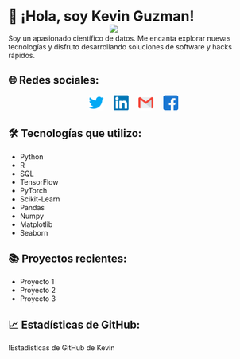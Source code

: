 # 👋 ¡Hola, soy Kevin Guzman! <img align='right' src="https://github.com/kevinguzman/kevinguzman/blob/master/github.png" height="" width="300">

Soy un apasionado científico de datos. Me encanta explorar nuevas tecnologías y disfruto desarrollando soluciones de software y hacks rápidos.

## 🌐 Redes sociales:
<div align='center' style="display: flex; flex-wrap: wrap; justify-content: center; align-items: flex-start; column-gap: 20px;">
<a href="https://twitter.com/kevinguzman" target="_blank"><img src="./assets/social-media/twitter.svg" alt="Twitter" width="30"  /></a>
<a href="https://www.linkedin.com/in/kevinguzman/" target="blank"><img src="./assets/social-media/linkedin.svg" alt="LinkedIn" width="30" /></a>
<a href='mailto:kevinguzman@gmail.com' target='_blank'><img src="./assets/social-media/gmail.svg" width="30" alt="Gmail" /></a>
<a href='https://www.facebook.com/kevinguzman/' target='_blank'><img src='./assets/social-media/facebook.svg' alt='Facebook' width='30'/></a>
</div>

## 🛠 Tecnologías que utilizo:
- Python
- R
- SQL
- TensorFlow
- PyTorch
- Scikit-Learn
- Pandas
- Numpy
- Matplotlib
- Seaborn

## 📚 Proyectos recientes:
- Proyecto 1
- Proyecto 2
- Proyecto 3

## 📈 Estadísticas de GitHub:
!Estadísticas de GitHub de Kevin
